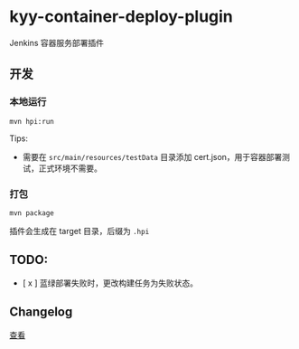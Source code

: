 # kyy-container-deploy-plugin

Jenkins 容器服务部署插件

## 开发

### 本地运行

`mvn hpi:run`

Tips:

- 需要在 `src/main/resources/testData` 目录添加 cert.json，用于容器部署测试，正式环境不需要。

### 打包

`mvn package`

插件会生成在 target 目录，后缀为 `.hpi`

## TODO:

- [ x ] 蓝绿部署失败时，更改构建任务为失败状态。

## Changelog

[查看](changelog)
